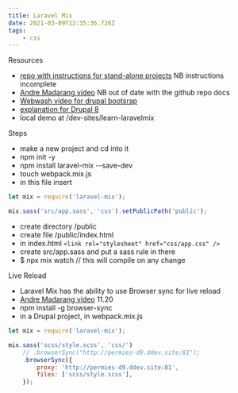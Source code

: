 ```yaml
---
title: Laravel Mix
date: 2021-03-09T12:35:36.726Z
tags:
    - css
---
```


Resources

-   [repo with instructions for stand-alone projects](https://github.com/JeffreyWay/laravel-mix/blob/master/docs/installation.md#stand-alone-projects) NB instructions incomplete
-   [Andre Madarang video](https://www.youtube.com/watch?v=mTlf0PgwS9w&ab_channel=AndreMadarang) NB out of date with the github repo docs
-   [Webwash video for drupal bootsrap](https://www.youtube.com/watch?v=BYo4m_VyG24&t=566s&ab_channel=WebWash)
-   [explanation for Drupal 8](https://fraserclark.com/blog/laravel-mix-with-drupal)
-   local demo at /dev-sites/learn-laravelmix

Steps

-   make a new project and cd into it
-   npm init -y
-   npm install laravel-mix --save-dev
-   touch webpack.mix.js
-   in this file insert

```js
let mix = require('laravel-mix');

mix.sass('src/app.sass', 'css').setPublicPath('public');
```

-   create directory /public
-   create file /public/index.html
-   in index.html `<link rel="stylesheet" href="css/app.css" />`
-   create src/app.sass and put a sass rule in there
-   $ npx mix watch // this will compile on any change

Live Reload

-   Laravel Mix has the ability to use Browser sync for live reload
-   [Andre Madarang video](https://www.youtube.com/watch?v=mTlf0PgwS9w&ab_channel=AndreMadarang) 11.20
-   npm install -g browser-sync
-   in a Drupal project, in webpack.mix.js

```js
let mix = require('laravel-mix');

mix.sass('scss/style.scss', 'css/')
	// .browserSync("http://permies-d9.ddev.site:81");
	.browserSync({
		proxy: 'http://permies-d9.ddev.site:81',
		files: ['scss/style.scss'],
	});
```
